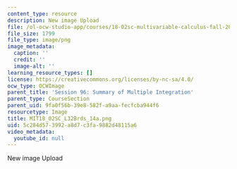 ```yaml
---
content_type: resource
description: New image Upload
file: /ol-ocw-studio-app/courses/18-02sc-multivariable-calculus-fall-2010/5c284d573992a8d7c3fa9882d48115a6_MIT18_02SC_L32Brds_14a.png
file_size: 1799
file_type: image/png
image_metadata:
  caption: ''
  credit: ''
  image-alt: ''
learning_resource_types: []
license: https://creativecommons.org/licenses/by-nc-sa/4.0/
ocw_type: OCWImage
parent_title: 'Session 96: Summary of Multiple Integration'
parent_type: CourseSection
parent_uid: 9fa0f56b-39e8-582f-a9aa-fecfcba944f6
resourcetype: Image
title: MIT18_02SC_L32Brds_14a.png
uid: 5c284d57-3992-a8d7-c3fa-9882d48115a6
video_metadata:
  youtube_id: null
---
```

New image Upload